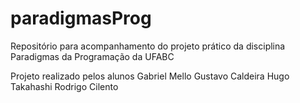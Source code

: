 # paradigmasProg
Repositório para acompanhamento do projeto prático da disciplina Paradigmas da Programação da UFABC

Projeto realizado pelos alunos
Gabriel Mello
Gustavo Caldeira
Hugo Takahashi
Rodrigo Cilento
